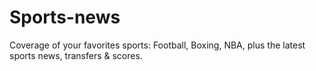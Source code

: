 # Sports-news
Coverage of your favorites sports: Football, Boxing, NBA, plus the latest sports news, transfers &amp; scores.
